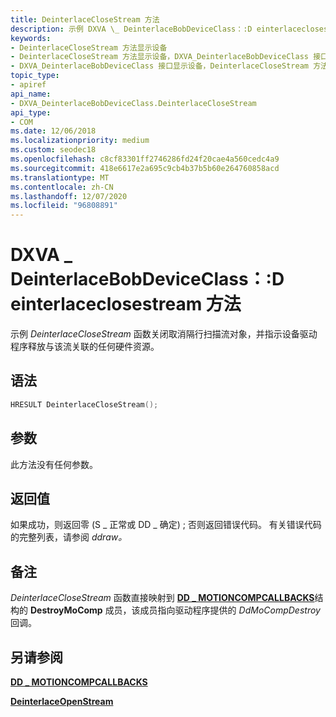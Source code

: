 ```yaml
---
title: DeinterlaceCloseStream 方法
description: 示例 DXVA \_ DeinterlaceBobDeviceClass：:D einterlaceclosestream 函数关闭取消隔行扫描流对象，并指示设备驱动程序释放与该流关联的任何硬件资源。
keywords:
- DeinterlaceCloseStream 方法显示设备
- DeinterlaceCloseStream 方法显示设备，DXVA_DeinterlaceBobDeviceClass 接口
- DXVA_DeinterlaceBobDeviceClass 接口显示设备，DeinterlaceCloseStream 方法
topic_type:
- apiref
api_name:
- DXVA_DeinterlaceBobDeviceClass.DeinterlaceCloseStream
api_type:
- COM
ms.date: 12/06/2018
ms.localizationpriority: medium
ms.custom: seodec18
ms.openlocfilehash: c8cf83301ff2746286fd24f20cae4a560cedc4a9
ms.sourcegitcommit: 418e6617e2a695c9cb4b37b5b60e264760858acd
ms.translationtype: MT
ms.contentlocale: zh-CN
ms.lasthandoff: 12/07/2020
ms.locfileid: "96808891"
---
```

# <a name="dxva_deinterlacebobdeviceclassdeinterlaceclosestream-method"></a>DXVA \_ DeinterlaceBobDeviceClass：:D einterlaceclosestream 方法


示例 *DeinterlaceCloseStream* 函数关闭取消隔行扫描流对象，并指示设备驱动程序释放与该流关联的任何硬件资源。

<a name="syntax"></a>语法
------

```cpp
HRESULT DeinterlaceCloseStream();
```

<a name="parameters"></a>参数
----------

此方法没有任何参数。

<a name="return-value"></a>返回值
------------

如果成功，则返回零 (S \_ 正常或 DD \_ 确定) ; 否则返回错误代码。 有关错误代码的完整列表，请参阅 *ddraw。*

<a name="remarks"></a>备注
-------

*DeinterlaceCloseStream* 函数直接映射到 [**DD \_ MOTIONCOMPCALLBACKS**](/windows/win32/api/ddrawint/ns-ddrawint-dd_motioncompcallbacks)结构的 **DestroyMoComp** 成员，该成员指向驱动程序提供的 *DdMoCompDestroy* 回调。

## <a name="span-idsee_alsospansee-also"></a><span id="see_also"></span>另请参阅


[**DD \_ MOTIONCOMPCALLBACKS**](/windows/win32/api/ddrawint/ns-ddrawint-dd_motioncompcallbacks)

[**DeinterlaceOpenStream**](dxva-deinterlacebobdeviceclass-deinterlaceopenstream.md)

 

